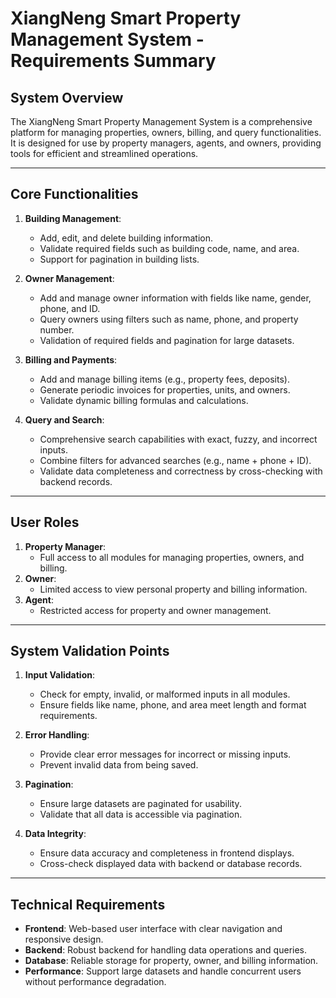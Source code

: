 # XiangNeng Smart Property Management System - Requirements Summary

## System Overview
The XiangNeng Smart Property Management System is a comprehensive platform for managing properties, owners, billing, and query functionalities. It is designed for use by property managers, agents, and owners, providing tools for efficient and streamlined operations.

---

## Core Functionalities
1. **Building Management**:
   - Add, edit, and delete building information.
   - Validate required fields such as building code, name, and area.
   - Support for pagination in building lists.

2. **Owner Management**:
   - Add and manage owner information with fields like name, gender, phone, and ID.
   - Query owners using filters such as name, phone, and property number.
   - Validation of required fields and pagination for large datasets.

3. **Billing and Payments**:
   - Add and manage billing items (e.g., property fees, deposits).
   - Generate periodic invoices for properties, units, and owners.
   - Validate dynamic billing formulas and calculations.

4. **Query and Search**:
   - Comprehensive search capabilities with exact, fuzzy, and incorrect inputs.
   - Combine filters for advanced searches (e.g., name + phone + ID).
   - Validate data completeness and correctness by cross-checking with backend records.

---

## User Roles
1. **Property Manager**:
   - Full access to all modules for managing properties, owners, and billing.
2. **Owner**:
   - Limited access to view personal property and billing information.
3. **Agent**:
   - Restricted access for property and owner management.

---

## System Validation Points
1. **Input Validation**:
   - Check for empty, invalid, or malformed inputs in all modules.
   - Ensure fields like name, phone, and area meet length and format requirements.

2. **Error Handling**:
   - Provide clear error messages for incorrect or missing inputs.
   - Prevent invalid data from being saved.

3. **Pagination**:
   - Ensure large datasets are paginated for usability.
   - Validate that all data is accessible via pagination.

4. **Data Integrity**:
   - Ensure data accuracy and completeness in frontend displays.
   - Cross-check displayed data with backend or database records.

---

## Technical Requirements
- **Frontend**: Web-based user interface with clear navigation and responsive design.
- **Backend**: Robust backend for handling data operations and queries.
- **Database**: Reliable storage for property, owner, and billing information.
- **Performance**: Support large datasets and handle concurrent users without performance degradation.
